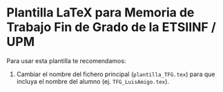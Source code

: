 # Plantilla LaTeX para Memoria de Trabajo Fin de Grado de la ETSIINF / UPM

Para usar esta plantilla te recomendamos:

1. Cambiar el nombre del fichero principal (`plantilla_TFG.tex`) para
   que incluya el nombre del alumno (ej. `TFG_LuisAmigo.tex`).
